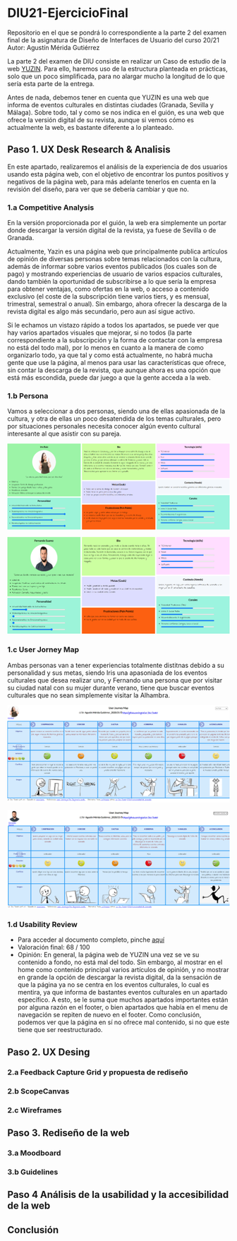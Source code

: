 # DIU21-EjercicioFinal

Repositorio en el que se pondrá lo correspondiente a la parte 2 del examen final de la asignatura de Diseño de Interfaces de Usuario del curso 20/21
Autor: Agustín Mérida Gutiérrez

La parte 2 del examen de DIU consiste en realizar un Caso de estudio de la web [YUZIN](https://yuzin.com/wp-content/uploads/2021/06/YUZIN-GRANADA-junio-2021.pdf). Para ello, haremos uso de la estructura planteada en prácticas, solo que un poco simplificada, para no alargar mucho la longitud de lo que sería esta parte de la entrega.

Antes de nada, debemos tener en cuenta que YUZIN es una web que informa de eventos culturales en distintas ciudades (Granada, Sevilla y Málaga). Sobre todo, tal y como se nos indica en el guión, es una web que ofrece la versión digital de su revista, aunque si vemos cómo es actualmente la web, es bastante diferente a lo planteado.

## Paso 1. UX Desk Research & Analisis

En este apartado, realizaremos el análisis de la experiencia de dos usuarios usando esta página web, con el objetivo de encontrar los puntos positivos y negativos de la página web, para más adelante tenerlos en cuenta en la revisión del diseño, para ver que se debería cambiar y que no.

### 1.a Competitive Analysis

En la versión proporcionada por el guión, la web era simplemente un portar donde descargar la versión digital de la revista, ya fuese de Sevilla o de Granada. 

Actualmente, Yazin es una página web que principalmente publica artículos de opinión de diversas personas sobre temas relacionados con la cultura, además de informar sobre varios eventos publicados (los cuales son de pago) y mostrando experiencias de usuario de varios espacios culturales, dando también la oportunidad de subscribirse a lo que sería la empresa para obtener ventajas, como ofertas en la web, o acceso a contenido exclusivo (el coste de la subscripción tiene varios tiers, y es mensual, trimestral, semestral o anual). Sin embargo, ahora ofrecer la descarga de la revista digital es algo más secundario, pero aun así sigue activo. 

Si le echamos un vistazo rápido a todos los apartados, se puede ver que hay varios apartados visuales que mejorar, si no todos (la parte correspondiente a la subscripción y la forma de contactar con la empresa no está del todo mal), por lo menos en cuanto a la manera de como organizarlo todo, ya que tal y como está actualmente, no habrá mucha gente que use la página, al menos para usar las características que ofrece, sin contar la descarga de la revista, que aunque ahora es una opción que está más escondida, puede dar juego a que la gente acceda a la web. 

### 1.b Persona

Vamos a seleccionar a dos personas, siendo una de ellas apasionada de la cultura, y otra de ellas un poco desatendida de los temas culturales, pero por situaciones personales necesita conocer algún evento cultural interesante al que asistir con su pareja. 

![iris](irisruiz.png)

![fernando](fernandosuarez.png)


### 1.c User Jorney Map

Ambas personas van a tener experiencias totalmente distitnas debido a su personalidad y sus metas, siendo Iris una apasoniada de los eventos culturales que desea realizar uno, y Fernando una persona que por visitar su ciudad natal con su mujer durante verano, tiene que buscar eventos culturales que no sean simplemente visitar la Alhambra.

![jmIris](jmapIris.png)

![jmFernando](jmapFernando.png)

### 1.d Usability Review
* Para acceder al documento completo, pinche [aquí](Usability-review-scores.pdf)
* Valoración final: 68 / 100
* Opinión: En general, la página web de YUZIN una vez se ve su contenido a fondo, no está mal del todo. Sin embargo, al mostrar en el home como contenido principal varios artículos de opinión, y no mostrar en grande la opción de descargar la revista digital, da la sensación de que la página ya no se centra en los eventos culturales, lo cual es mentira, ya que informa de bastantes eventos culturales en un apartado específico. A esto, se le suma que muchos apartados importantes están por alguna razón en el footer, o bien apartados que había en el menu de navegación se repiten de nuevo en el footer. Como conclusión, podemos ver que la página en sí no ofrece mal contenido, si no que este tiene que ser reestructurado.


## Paso 2. UX Desing

### 2.a Feedback Capture Grid y propuesta de rediseño

### 2.b ScopeCanvas

### 2.c Wireframes


## Paso 3. Rediseño de la web

### 3.a Moodboard

### 3.b Guidelines

## Paso 4 Análisis de la usabilidad y la accesibilidad de la web

## Conclusión
